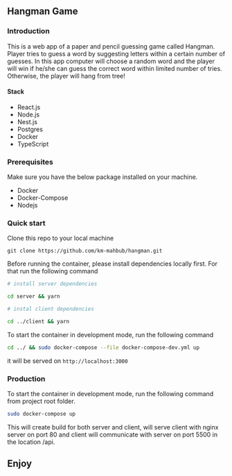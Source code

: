 ## Hangman Game

### Introduction

This is a web app of a paper and pencil guessing game called Hangman. Player tries to guess a word by suggesting letters within a certain number of guesses. In this app computer will choose a random word and the player will win if he/she can guess the correct word within limited number of tries. Otherwise, the player will hang from tree!

#### Stack

- React.js
- Node.js
- Nest.js
- Postgres
- Docker
- TypeScript

### Prerequisites

Make sure you have the below package installed on your machine.

- Docker
- Docker-Compose
- Nodejs

### Quick start

Clone this repo to your local machine

```
git clone https://github.com/km-mahbub/hangman.git
```

Before running the container, please install dependencies locally first.
For that run the following command

```bash
# install server dependencies

cd server && yarn

# instal client dependencies

cd ../client && yarn
```

To start the container in development mode, run the following command

```bash
cd ../ && sudo docker-compose --file docker-compose-dev.yml up
```

it will be served on `http://localhost:3000`

### Production

To start the container in development mode, run the following command from project root folder.

```bash
sudo docker-compose up
```

This will create build for both server and client, will serve client with nginx server on port 80 and client will communicate with server on port 5500 in the location /api.

## Enjoy
